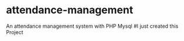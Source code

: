 # attendance-management
An attendance management system with PHP Mysql
#I just created this Project 
